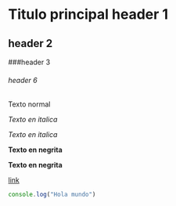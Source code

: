 # Titulo principal header 1
## header 2
###header 3
###### header 6

Texto normal 

*Texto en italica*

_Texto en italica_

**Texto en negrita**

__Texto en negrita__

[link](https://www.google.com)

```javascript 
console.log("Hola mundo")

```



  
